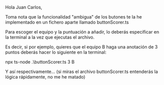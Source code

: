 Hola Juan Carlos,

Toma nota que la funcionalidad "ambigua" de los butones te la he implementado en un fichero aparte llamado buttonScorer.ts

Para escoger el equipo y la puntuación a añadir, lo deberás especificar en la terminal a la vez que ejecutas el archivo.

Es decir, si por ejemplo, quieres que el equipo B haga una anotación de 3 puntos deberás hacer lo siguiente en la terminal:

npx ts-node .\buttonScorer.ts 3 B

Y así respectivamente... (si miras el archivo buttonScorer.ts entenderás la lógica rápidamente, no me he matado)